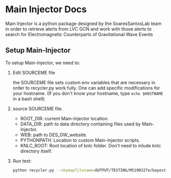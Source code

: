 # Main Injector Docs

Main Injector is a python package designed by the SoaresSantosLab team in order to retrieve alerts from LVC GCN and work with those alerts to search for Electromagnetic Counterparts of Gravitational Wave Events

## Setup Main-Injector

To setup Main-Injector, we need to:
    
1. Edit SOURCEME file

    the SOURCEME file sets custom env variables that are necessary in order to recycler.py work fully. One can add specific modifications for your hostname. (If you don't know your hostname, type `echo $HOSTNAME` in a bash shell) 

2. source SOURCEME file.
    - ROOT_DIR: current Main-Injector location.
    - DATA_DIR: path to data directory containing files used by Main-Injector.
    - WEB: path to DES_GW_website.
    - PYTHONPATH: Location to custom Main-Injector scripts.
    - KNLC_ROOT: Root location of knlc folder. Don't need to inlude knlc directory itself.
3. Run test:
    ```bash
    python recycler.py --skymapfilename=OUTPUT/TESTING/MS190327o/bayestar.fits.gz --triggerpath=OUTPUT/TESTING/ --triggerid=MS190327o
    ```